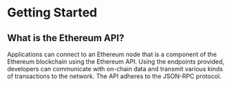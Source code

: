 # Getting Started

## What is the Ethereum API?

Applications can connect to an Ethereum node that is a component of the Ethereum blockchain using the Ethereum API. Using the endpoints provided, developers can communicate with on-chain data and transmit various kinds of transactions to the network. The API adheres to the JSON-RPC protocol.&#x20;
